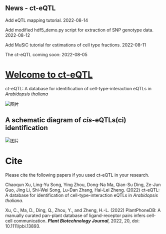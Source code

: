 ## News - ct-eQTL

Add eQTL mapping tutorial. 2022-08-14

Add modified hdf5_demo.py script for extraction of SNP genotype data. 2022-08-12

Add MuSiC tutorial for estimations of cell type fractions. 2022-08-11

The ct-eQTL coming soon: 2022-08-05 


# [Welcome to ct-eQTL](https://jasonxu.shinyapps.io/ct-eQTL)
ct-eQTL: A database for identification of cell-type-interaction eQTLs in *Arabidopsis thaliana*

![图片](https://user-images.githubusercontent.com/11934986/185778866-bf5f97b4-a848-4602-af3a-9e1f52730992.png)


## A schematic diagram of *cis*-eQTLs(ci) identification
![图片](https://user-images.githubusercontent.com/11934986/183028468-17ad674b-7445-4cf4-a30a-3c1d27ccaa3a.png)




# Cite
Please cite the following papers if you used ct-eQTL in your research.  

Chaoqun Xu, Ling-Yu Song, Ying Zhou, Dong-Na Ma, Qian-Su Ding, Ze-Jun Guo, Jing Li, Shi-Wei Song, Lu-Dan Zhang, Hai-Lei Zheng. (2022) ct-eQTL: A database for identification of cell-type-interaction eQTLs in *Arabidopsis thaliana*.

Xu, C., Ma, D., Ding, Q., Zhou, Y., and Zheng, H.-L. (2022) PlantPhoneDB: A manually curated pan-plant database of ligand-receptor pairs infers cell-cell communication. **_Plant Biotechnology Journal_**, 2022, 20, doi: 10.1111/pbi.13893.
